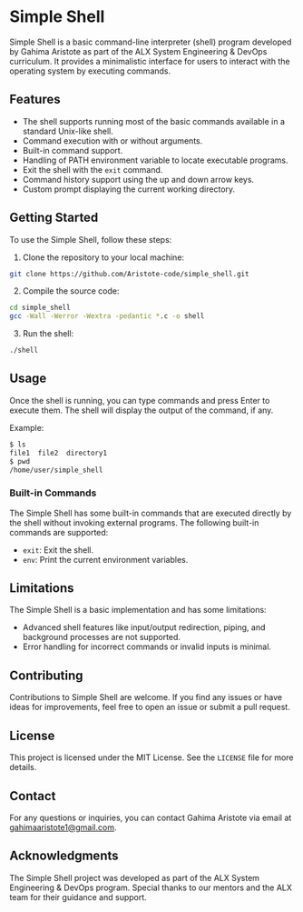 # Simple Shell

Simple Shell is a basic command-line interpreter (shell) program developed by Gahima Aristote as part of the ALX System Engineering & DevOps curriculum. It provides a minimalistic interface for users to interact with the operating system by executing commands.

## Features

- The shell supports running most of the basic commands available in a standard Unix-like shell.
- Command execution with or without arguments.
- Built-in command support.
- Handling of PATH environment variable to locate executable programs.
- Exit the shell with the `exit` command.
- Command history support using the up and down arrow keys.
- Custom prompt displaying the current working directory.

## Getting Started

To use the Simple Shell, follow these steps:

1. Clone the repository to your local machine:

```bash
git clone https://github.com/Aristote-code/simple_shell.git
```

2. Compile the source code:

```bash
cd simple_shell
gcc -Wall -Werror -Wextra -pedantic *.c -o shell
```

3. Run the shell:

```bash
./shell
```

## Usage

Once the shell is running, you can type commands and press Enter to execute them. The shell will display the output of the command, if any.

Example:

```bash
$ ls
file1  file2  directory1
$ pwd
/home/user/simple_shell
```

### Built-in Commands

The Simple Shell has some built-in commands that are executed directly by the shell without invoking external programs. The following built-in commands are supported:

- `exit`: Exit the shell.
- `env`: Print the current environment variables.

## Limitations

The Simple Shell is a basic implementation and has some limitations:

- Advanced shell features like input/output redirection, piping, and background processes are not supported.
- Error handling for incorrect commands or invalid inputs is minimal.

## Contributing

Contributions to Simple Shell are welcome. If you find any issues or have ideas for improvements, feel free to open an issue or submit a pull request.

## License

This project is licensed under the MIT License. See the `LICENSE` file for more details.

## Contact

For any questions or inquiries, you can contact Gahima Aristote via email at gahimaaristote1@gmail.com.

## Acknowledgments

The Simple Shell project was developed as part of the ALX System Engineering & DevOps program. Special thanks to our mentors and the ALX team for their guidance and support.